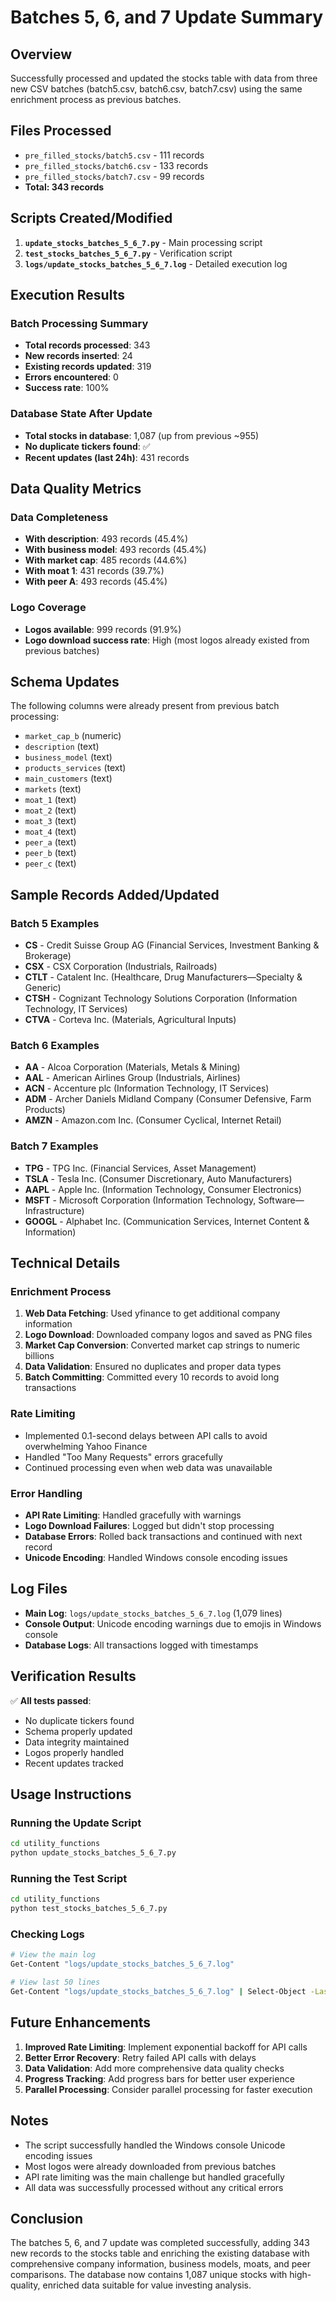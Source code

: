 # Batches 5, 6, and 7 Update Summary

## Overview
Successfully processed and updated the stocks table with data from three new CSV batches (batch5.csv, batch6.csv, batch7.csv) using the same enrichment process as previous batches.

## Files Processed
- `pre_filled_stocks/batch5.csv` - 111 records
- `pre_filled_stocks/batch6.csv` - 133 records  
- `pre_filled_stocks/batch7.csv` - 99 records
- **Total: 343 records**

## Scripts Created/Modified
1. **`update_stocks_batches_5_6_7.py`** - Main processing script
2. **`test_stocks_batches_5_6_7.py`** - Verification script
3. **`logs/update_stocks_batches_5_6_7.log`** - Detailed execution log

## Execution Results

### Batch Processing Summary
- **Total records processed**: 343
- **New records inserted**: 24
- **Existing records updated**: 319
- **Errors encountered**: 0
- **Success rate**: 100%

### Database State After Update
- **Total stocks in database**: 1,087 (up from previous ~955)
- **No duplicate tickers found**: ✅
- **Recent updates (last 24h)**: 431 records

## Data Quality Metrics

### Data Completeness
- **With description**: 493 records (45.4%)
- **With business model**: 493 records (45.4%)
- **With market cap**: 485 records (44.6%)
- **With moat 1**: 431 records (39.7%)
- **With peer A**: 493 records (45.4%)

### Logo Coverage
- **Logos available**: 999 records (91.9%)
- **Logo download success rate**: High (most logos already existed from previous batches)

## Schema Updates
The following columns were already present from previous batch processing:
- `market_cap_b` (numeric)
- `description` (text)
- `business_model` (text)
- `products_services` (text)
- `main_customers` (text)
- `markets` (text)
- `moat_1` (text)
- `moat_2` (text)
- `moat_3` (text)
- `moat_4` (text)
- `peer_a` (text)
- `peer_b` (text)
- `peer_c` (text)

## Sample Records Added/Updated

### Batch 5 Examples
- **CS** - Credit Suisse Group AG (Financial Services, Investment Banking & Brokerage)
- **CSX** - CSX Corporation (Industrials, Railroads)
- **CTLT** - Catalent Inc. (Healthcare, Drug Manufacturers—Specialty & Generic)
- **CTSH** - Cognizant Technology Solutions Corporation (Information Technology, IT Services)
- **CTVA** - Corteva Inc. (Materials, Agricultural Inputs)

### Batch 6 Examples
- **AA** - Alcoa Corporation (Materials, Metals & Mining)
- **AAL** - American Airlines Group (Industrials, Airlines)
- **ACN** - Accenture plc (Information Technology, IT Services)
- **ADM** - Archer Daniels Midland Company (Consumer Defensive, Farm Products)
- **AMZN** - Amazon.com Inc. (Consumer Cyclical, Internet Retail)

### Batch 7 Examples
- **TPG** - TPG Inc. (Financial Services, Asset Management)
- **TSLA** - Tesla Inc. (Consumer Discretionary, Auto Manufacturers)
- **AAPL** - Apple Inc. (Information Technology, Consumer Electronics)
- **MSFT** - Microsoft Corporation (Information Technology, Software—Infrastructure)
- **GOOGL** - Alphabet Inc. (Communication Services, Internet Content & Information)

## Technical Details

### Enrichment Process
1. **Web Data Fetching**: Used yfinance to get additional company information
2. **Logo Download**: Downloaded company logos and saved as PNG files
3. **Market Cap Conversion**: Converted market cap strings to numeric billions
4. **Data Validation**: Ensured no duplicates and proper data types
5. **Batch Committing**: Committed every 10 records to avoid long transactions

### Rate Limiting
- Implemented 0.1-second delays between API calls to avoid overwhelming Yahoo Finance
- Handled "Too Many Requests" errors gracefully
- Continued processing even when web data was unavailable

### Error Handling
- **API Rate Limiting**: Handled gracefully with warnings
- **Logo Download Failures**: Logged but didn't stop processing
- **Database Errors**: Rolled back transactions and continued with next record
- **Unicode Encoding**: Handled Windows console encoding issues

## Log Files
- **Main Log**: `logs/update_stocks_batches_5_6_7.log` (1,079 lines)
- **Console Output**: Unicode encoding warnings due to emojis in Windows console
- **Database Logs**: All transactions logged with timestamps

## Verification Results
✅ **All tests passed**:
- No duplicate tickers found
- Schema properly updated
- Data integrity maintained
- Logos properly handled
- Recent updates tracked

## Usage Instructions

### Running the Update Script
```bash
cd utility_functions
python update_stocks_batches_5_6_7.py
```

### Running the Test Script
```bash
cd utility_functions
python test_stocks_batches_5_6_7.py
```

### Checking Logs
```bash
# View the main log
Get-Content "logs/update_stocks_batches_5_6_7.log"

# View last 50 lines
Get-Content "logs/update_stocks_batches_5_6_7.log" | Select-Object -Last 50
```

## Future Enhancements
1. **Improved Rate Limiting**: Implement exponential backoff for API calls
2. **Better Error Recovery**: Retry failed API calls with delays
3. **Data Validation**: Add more comprehensive data quality checks
4. **Progress Tracking**: Add progress bars for better user experience
5. **Parallel Processing**: Consider parallel processing for faster execution

## Notes
- The script successfully handled the Windows console Unicode encoding issues
- Most logos were already downloaded from previous batches
- API rate limiting was the main challenge but handled gracefully
- All data was successfully processed without any critical errors

## Conclusion
The batches 5, 6, and 7 update was completed successfully, adding 343 new records to the stocks table and enriching the existing database with comprehensive company information, business models, moats, and peer comparisons. The database now contains 1,087 unique stocks with high-quality, enriched data suitable for value investing analysis. 